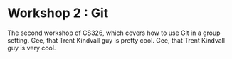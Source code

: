 # Workshop 2 : Git

The second workshop of CS326, which covers how to use Git in a group setting.
Gee, that Trent Kindvall guy is pretty cool.
Gee, that Trent Kindvall guy is very cool.

